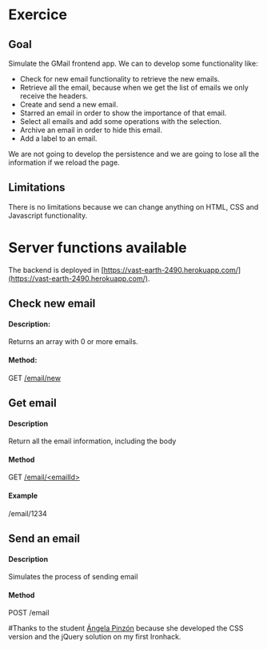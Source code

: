 # Exercice
## Goal
Simulate the GMail frontend app. We can to develop some functionality like:

- Check for new email functionality to retrieve the new emails.
- Retrieve all the email, because when we get the list of emails we only receive the headers.
- Create and send a new email.
- Starred an email in order to show the importance of that email.
- Select all emails and add some operations with the selection.
- Archive an email in order to hide this email.
- Add a label to an email.

We are not going to develop the persistence and we are going to lose all the information if we reload the page.

## Limitations
There is no limitations because we can change anything on HTML, CSS and Javascript functionality.

# Server functions available

The backend is deployed in [https://vast-earth-2490.herokuapp.com/](https://vast-earth-2490.herokuapp.com/).

## Check new email
#### Description:
Returns an array with 0 or more emails.

#### Method:
GET [/email/new](https://vast-earth-2490.herokuapp.com/email/new)

## Get email
#### Description
Return all the email information, including the body

#### Method
GET [/email/\<emailId\>](https://vast-earth-2490.herokuapp.com/email/1234)

#### Example
/email/1234

## Send an email
#### Description
Simulates the process of sending email

#### Method
POST /email

#Thanks to
the student [Ángela Pinzón](https://www.linkedin.com/in/angelapinzongarcia) because she developed the CSS version and the jQuery solution on my first Ironhack.



